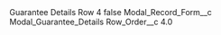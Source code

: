<?xml version="1.0" encoding="UTF-8"?>
<CustomMetadata xmlns="http://soap.sforce.com/2006/04/metadata" xmlns:xsi="http://www.w3.org/2001/XMLSchema-instance" xmlns:xsd="http://www.w3.org/2001/XMLSchema">
    <label>Guarantee Details Row 4</label>
    <protected>false</protected>
    <values>
        <field>Modal_Record_Form__c</field>
        <value xsi:type="xsd:string">Modal_Guarantee_Details</value>
    </values>
    <values>
        <field>Row_Order__c</field>
        <value xsi:type="xsd:double">4.0</value>
    </values>
</CustomMetadata>
